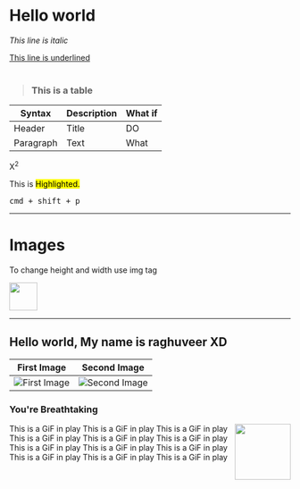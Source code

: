 # Hello world

*This line is italic*

<u>This line is underlined</u>
<br>
<br>
>### This is a table
| Syntax | Description | What if |
| - | - | - |
| Header | Title | DO |
| Paragraph | Text | What |

X<sup>2

This is <mark>Highlighted.

<kbd>cmd + shift + p</kbd>

----

# Images

To change height and width use img tag

<img src="https://avatars.githubusercontent.com/u/101916585?v=4" height="50" width="50">

---
<!-- 
![Not found](https://avatars.githubusercontent.com/u/101916585?v=4 "You are already under my illusion") -->

## **Hello world, My name is raghuveer XD**

|First Image|Second Image|
|:-:|:-:|
|![First Image](https://images.pexels.com/photos/585759/pexels-photo-585759.jpeg?h=750&w=1260)|![Second Image](https://images.pexels.com/photos/1335115/pexels-photo-1335115.jpeg?h=750&w=1260)|

### You're Breathtaking

<img align="right" width="100" height="100" src="https://media.tenor.com/images/6a136e1c2d7b30298a5b657348097a60/tenor.gif">

This is a GiF in play
This is a GiF in play
This is a GiF in play
This is a GiF in play
This is a GiF in play
This is a GiF in play
This is a GiF in play
This is a GiF in play
This is a GiF in play
This is a GiF in play
This is a GiF in play
This is a GiF in play


